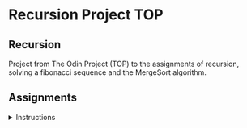 # Recursion Project TOP

## Recursion

Project from The Odin Project (TOP) to the assignments of recursion, solving a fibonacci sequence and the MergeSort algorithm.

## Assignments

<details>
<summary> Instructions </summary>
 
  <h3><a href="#warmup-fibonacci" class="anchor-link">Warmup: Fibonacci</a></h3>

  <p>The <a href="http://en.wikipedia.org/wiki/Fibonacci_number" target="_blank" rel="noopener noreferrer">Fibonacci Sequence</a>, which sums each number with the one before it, is a great example of a problem that can be solved recursively.</p>

</section>
<section id="assignment-1">
  <h3><a href="#assignment-1" class="anchor-link">Assignment 1</a></h3>

  <div class="lesson-content__panel">
    <ol>
      <li>Using iteration, write a function <code>fibs</code> which takes a number and returns an array containing that many numbers from the fibonacci sequence. Using an example input of <code>8</code>, this method should return the array <code>[0, 1, 1, 2, 3, 5, 8, 13]</code>.</li>
      <li>Now write another method <code>fibsRec</code> which solves the same problem recursively.  This can be done in just a couple of lines (or 1 if you’re crazy, but don’t consider either of these lengths a requirement… just get it done).</li>
    </ol>
  </div>

</section>
<section id="assignment-2">
  <h3><a href="#assignment-2" class="anchor-link">Assignment 2</a></h3>
  <div class="lesson-content__panel">
    <ol>
      <li>Build a function <code>mergeSort</code> that takes in an array and returns a sorted array, using a recursive merge sort methodology.</li>
      <li>Tips:
        <ol>
          <li>Think about what the base case is and what behavior is happening again and again and can actually be delegated to someone else (e.g. that same method!).</li>
          <li>It may be helpful to check out the background videos again if you don’t quite understand what should be going on.</li>
        </ol>
      </li>
    </ol>
  </div>


</details> 
 